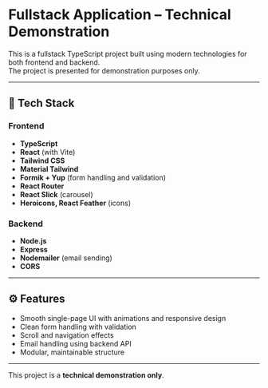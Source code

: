 # Fullstack Application – Technical Demonstration

This is a fullstack TypeScript project built using modern technologies for both frontend and backend.  
The project is presented for demonstration purposes only.

---

## 🧩 Tech Stack

### Frontend  
- **TypeScript**  
- **React** (with Vite)  
- **Tailwind CSS**  
- **Material Tailwind**  
- **Formik + Yup** (form handling and validation)  
- **React Router**  
- **React Slick** (carousel)  
- **Heroicons, React Feather** (icons)  

### Backend  
- **Node.js**  
- **Express**  
- **Nodemailer** (email sending)  
- **CORS**  

---

## ⚙️ Features

- Smooth single-page UI with animations and responsive design  
- Clean form handling with validation  
- Scroll and navigation effects  
- Email handling using backend API  
- Modular, maintainable structure  

---

This project is a **technical demonstration only**.